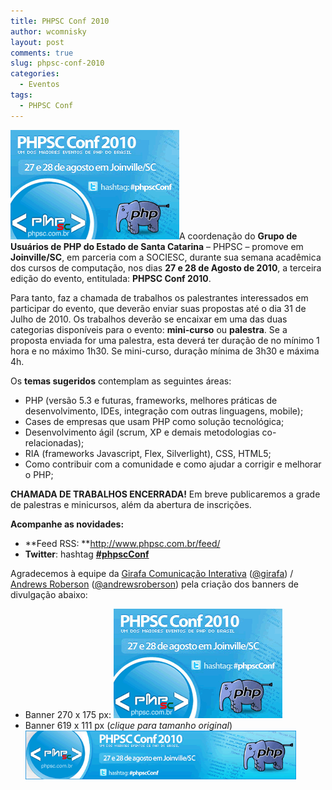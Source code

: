 ```yaml
---
title: PHPSC Conf 2010
author: wcomnisky
layout: post
comments: true
slug: phpsc-conf-2010
categories:
  - Eventos
tags:
  - PHPSC Conf
---
```

[<img class="alignleft size-full wp-image-6" title="PHPSC Conf 2010" src="/uploads/2010/06/phpsc-270x175_exp.png" alt="PHPSC Conf 2010, dias 27 e 28 de Agosto de 2010 em Joinville/SC" width="270" height="175" />][1]A coordenação do **Grupo de Usuários de PHP do Estado de Santa Catarina** &#8211; PHPSC &#8211; promove em **Joinville/SC**, em parceria com a SOCIESC, durante sua semana acadêmica dos cursos de computação, nos dias **27 e 28 de Agosto de 2010**, a terceira edição do evento, entitulada: **PHPSC Conf 2010**.

Para tanto, faz a chamada de trabalhos os palestrantes interessados em participar do evento, que deverão enviar suas propostas até o dia 31 de Julho de 2010. Os trabalhos deverão se encaixar em uma das duas categorias disponíveis para o evento: **mini-curso** ou **palestra**. Se a proposta enviada for uma palestra, esta deverá ter duração de no mínimo 1 hora e no máximo 1h30. Se mini-curso, duração mínima de 3h30 e máxima 4h.

Os **temas sugeridos** contemplam as seguintes áreas:

  * PHP (versão 5.3 e futuras, frameworks, melhores práticas de desenvolvimento, IDEs, integração com outras linguagens, mobile);
  * Cases de empresas que usam PHP como solução tecnológica;
  * Desenvolvimento ágil (scrum, XP e demais metodologias co-relacionadas);
  * RIA (frameworks Javascript, Flex, Silverlight), CSS, HTML5;
  * Como contribuir com a comunidade e como ajudar a corrigir e melhorar o PHP;

**CHAMADA DE TRABALHOS ENCERRADA!** Em breve publicaremos a grade de palestras e minicursos, além da abertura de inscrições.

**Acompanhe as novidades:**

  * **Feed RSS: **<a title="PHPSC - Feeds RSS" href="http://www.phpsc.com.br/feed/" target="_blank">http://www.phpsc.com.br/feed/</a>
  * **Twitter**: hashtag <a title="Hashtag da PHPSC Conf 2010 no Twitter" href="http://search.twitter.com/search?q=%23phpscConf" target="_blank"><strong>#phpscConf</strong></a>

Agradecemos à equipe da <a title="Girafa Comunicação Interativa" href="http://girafacomunicacao.com.br/" target="_blank">Girafa Comunicação Interativa</a> (<a title="Girafa Comunicação Interativa" href="http://www.twitter.com/girafa" target="_blank">@girafa</a>) / <a title="Andrews Roberson" href="http://www.andrewsroberson.com.br" target="_blank">Andrews Roberson</a> (<a title="@andrewsroberson" href="http://www.twitter.com/andrewsroberson" target="_blank">@andrewsroberson</a>) pela criação dos banners de divulgação abaixo:

  * Banner 270 x 175 px:
    [<img class="alignnone size-full wp-image-7" title="PHPSC Conf 2010" src="/uploads/2010/06/phpsc-270x175_exp1.png" alt="PHPSC Conf 2010" width="270" height="175" />][2]
  * Banner 619 x 111 px (*clique para tamanho original*)
    [<img class="alignnone size-full wp-image-8" title="PHPSC Conf 2010" src="/uploads/2010/06/phpsc-619x111_exp.png" alt="PHPSC Conf 2010" width="433" height="78" />][3]

 [1]: http://www.phpsc.com.br/2010/06/phpsc-conf-2010/ "PHPSC Conf 2010, dias 27 e 28 de Agosto de 2010 em Joinville/SC"
 [2]: /uploads/2010/06/phpsc-270x175_exp1.png
 [3]: /uploads/2010/06/phpsc-619x111_exp.png
